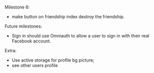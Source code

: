 Milestone 6:

- make button on friendship index destroy the friendship.










Future milestones:
- Sign in should use Omniauth to allow a user to sign in with their real Facebook account.

Extra:
- Use active storage for profile bg picture;
- see other users profile
